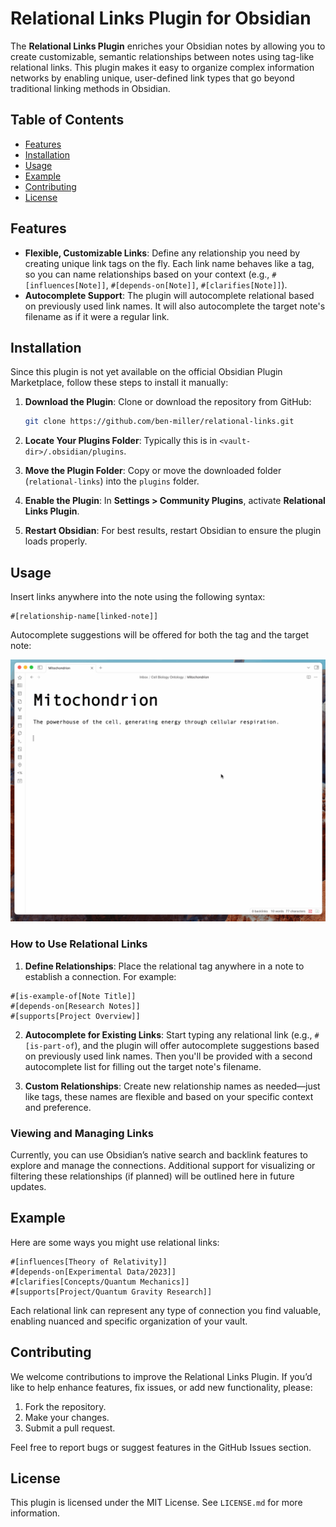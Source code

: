 # Relational Links Plugin for Obsidian

The **Relational Links Plugin** enriches your Obsidian notes by allowing you to create customizable, semantic relationships between notes using tag-like relational links. This plugin makes it easy to organize complex information networks by enabling unique, user-defined link types that go beyond traditional linking methods in Obsidian.

## Table of Contents
- [Features](#features)
- [Installation](#installation)
- [Usage](#usage)
- [Example](#example)
- [Contributing](#contributing)
- [License](#license)

## Features

- **Flexible, Customizable Links**: Define any relationship you need by creating unique link tags on the fly. Each link name behaves like a tag, so you can name relationships based on your context (e.g., `#[influences[Note]]`, `#[depends-on[Note]]`, `#[clarifies[Note]]`).
- **Autocomplete Support**: The plugin will autocomplete relational based on previously used link names. It will also autocomplete the target note's filename as if it were a regular link.

## Installation

Since this plugin is not yet available on the official Obsidian Plugin Marketplace, follow these steps to install it manually:

1. **Download the Plugin**: Clone or download the repository from GitHub:
    ```bash
    git clone https://github.com/ben-miller/relational-links.git
    ```

2. **Locate Your Plugins Folder**: Typically this is in `<vault-dir>/.obsidian/plugins`.

3. **Move the Plugin Folder**: Copy or move the downloaded folder (`relational-links`) into the `plugins` folder.

4. **Enable the Plugin**: In **Settings > Community Plugins**, activate **Relational Links Plugin**.

5. **Restart Obsidian**: For best results, restart Obsidian to ensure the plugin loads properly.

## Usage

Insert links anywhere into the note using the following syntax:

```
#[relationship-name[linked-note]]
```

Autocomplete suggestions will be offered for both the tag and the target note:

![Usage Example](./usage-example.gif)

### How to Use Relational Links

1. **Define Relationships**: Place the relational tag anywhere in a note to establish a connection. For example:
```
#[is-example-of[Note Title]]
#[depends-on[Research Notes]]
#[supports[Project Overview]]
```

2. **Autocomplete for Existing Links**: Start typing any relational link (e.g., `#[is-part-of`), and the plugin will offer autocomplete suggestions based on previously used link names. Then you'll be provided with a second autocomplete list for filling out the target note's filename.

3. **Custom Relationships**: Create new relationship names as needed—just like tags, these names are flexible and based on your specific context and preference.

### Viewing and Managing Links

Currently, you can use Obsidian’s native search and backlink features to explore and manage the connections. Additional support for visualizing or filtering these relationships (if planned) will be outlined here in future updates.

## Example

Here are some ways you might use relational links:

```
#[influences[Theory of Relativity]]
#[depends-on[Experimental Data/2023]]
#[clarifies[Concepts/Quantum Mechanics]]
#[supports[Project/Quantum Gravity Research]]
```

Each relational link can represent any type of connection you find valuable, enabling nuanced and specific organization of your vault.

## Contributing

We welcome contributions to improve the Relational Links Plugin. If you’d like to help enhance features, fix issues, or add new functionality, please:

1. Fork the repository.
2. Make your changes.
3. Submit a pull request.

Feel free to report bugs or suggest features in the GitHub Issues section.

## License

This plugin is licensed under the MIT License. See `LICENSE.md` for more information.

